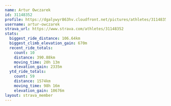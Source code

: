 ```yaml
---
name: Artur Owczarek
id: 31148352
profile: https://dgalywyr863hv.cloudfront.net/pictures/athletes/31148352/15906846/1/large.jpg
username: artur-owczarek
strava_url: https://www.strava.com/athletes/31148352
stats:
  biggest_ride_distance: 106.64km
  biggest_climb_elevation_gain: 670m
  recent_ride_totals:
    count: 10
    distance: 390.88km
    moving_time: 20h 13m
    elevation_gain: 2335m
  ytd_ride_totals:
    count: 59
    distance: 1574km
    moving_time: 98h 16m
    elevation_gain: 10676m
layout: strava_member
--- 
```

